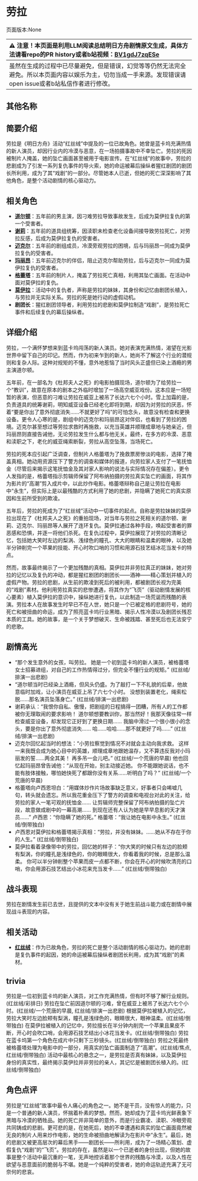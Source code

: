 # 劳拉
页面版本:None
 

| :warning: 注意！本页面是利用LLM阅读总结明日方舟剧情原文生成，具体方法请看repo的PR history或者b站视频：[BV1gdJ7zqESe](https://www.bilibili.com/video/BV1gdJ7zqESe/)         |
|:----------------------------|
| 虽然在生成的过程中已尽量避免，但是错误，幻觉等等仍然无法完全避免。所以本页面内容以娱乐为主，切勿当成一手来源。发现错误请open issue或者b站私信作者进行修改。|



## 其他名称

## 简要介绍
劳拉是《明日方舟》活动“红丝绒”中提及的一位已故角色。她曾是蓝卡坞充满热情的新人演员，却因行业内的冷漠与恶意，在一场拍摄事故中不幸坠亡。劳拉的死因被制片人掩盖，她的坠亡画面甚至被用于电影宣传。在“红丝绒”的故事中，劳拉的悲剧成为了引发一系列复仇事件的导火索，她的命运被幕后操纵者猩红剧团的剧团长所利用，成为了其“戏剧”的一部分。尽管她本人已逝，但她的死亡深深影响了其他角色，是整个活动剧情的核心驱动力。
## 相关角色
-   **[道尔顿](extended_char_dao_er_dun.md)**：五年前的男主演，因刁难劳拉导致事故发生，后成为莫伊拉复仇的第一个受害者。
-   **[谢莉](extended_char_xie_li.md)**：五年前的道具组统筹，因渎职未检查老化设备间接导致劳拉死亡，对劳拉反感，后成为莫伊拉复仇的受害者。
-   **[迈克尔](extended_char_mai_ke_er.md)**：五年前的剧组成员，冷漠旁观劳拉的困境，后与玛丽昂一同成为莫伊拉复仇的受害者。
-   **[玛丽昂](extended_char_ma_li_ang.md)**：五年前迈克尔的伴侣，阻止迈克尔帮助劳拉，后与迈克尔一同成为莫伊拉复仇的受害者。
-   **[格蕾塔](extended_char_ge_lei_ta.md)**：五年前的制片人，掩盖了劳拉死亡真相，利用其坠亡画面。在活动中面对莫伊拉的复仇。
-   **[莫伊拉](extended_char_mo_yi_la.md)**：活动中的复仇者，声称是劳拉的妹妹，其身份和记忆由剧团长植入，与劳拉并无实际关系。劳拉的死是她行动的虚假动机。
-   **剧团长**：猩红剧团领导者，利用劳拉的悲剧和莫伊拉制造“戏剧”，是劳拉死亡事件和后续复仇的幕后操纵者。
## 详细介绍
劳拉，一个满怀梦想来到蓝卡坞闯荡的新人演员。她对表演充满热情，渴望在光影世界中留下自己的印记。然而，作为初来乍到的新人，她尚不了解这个行业的潜规则和复杂人际。这种对规矩的不懂，意外地惹恼了当时风头正盛但已染上酒瘾的男主演道尔顿。

五年前，在一部名为《杜邦夫人之死》的电影拍摄现场，道尔顿为了给劳拉一个“教训”，故意在原本的剧本之外临时增加了一场高空威亚戏份。这本应是一场短暂的表演，但恶意的刁难让劳拉在威亚上被吊了长达六七个小时。雪上加霜的是，负责道具的统筹谢莉，明知威亚设备已经老化即将到期，却因为对劳拉的厌恶，怀着“要是你出了意外彻底消失......不就更好了吗”的可怕念头，故意没有检查和更换设备。更令人心寒的是，剧组中的迈克尔和玛丽昂这对伴侣，也看到了劳拉的困境。迈克尔甚至想过等劳拉求救时再施救，以充当英雄并顺理成章地与她亲近，但玛丽昂则直接告诫他，无论劳拉发生什么都与他无关。最终，在多方的冷漠、恶意和渎职之下，老化的威亚绳索断裂，劳拉从高空坠落，当场死亡。

劳拉的死本应引起广泛调查，但制片人格蕾塔为了挽救票房惨淡的电影，选择了掩盖真相。她动用资源压下了警方的调查和媒体的报道，向劳拉家人支付了一笔抚恤金（尽管后来揭示这笔抚恤金及其对家人影响的说法与实际情况存在偏差）。更令人发指的是，格蕾塔指示剪辑师保留了阿布纳拍摄的劳拉真实坠亡的画面，将其作为影片的“高潮”剪入成片中，以此炒作电影。格蕾塔辩称自己是让劳拉在电影中“永生”，但实际上是以最残酷的方式利用了她的悲剧，并隐瞒了她死亡的真实原因和生前所受到的欺凌。

五年后，劳拉的死成为了“红丝绒”活动中一切事件的起点。自称是劳拉妹妹的莫伊拉出现在了《杜邦夫人之死》的重拍现场，对当年与劳拉之死相关的道尔顿、谢莉、迈克尔、玛丽昂等人展开了连环复仇。莫伊拉通过各种手段，唤起受害者的罪恶感和恐惧，并逐一将他们杀死。在复仇过程中，莫伊拉展现了对劳拉的清晰记忆，包括她大笑时左边的梨涡、浅绿色的瞳孔、大大的眼睛和温柔的眼神，以及她半分钟削完一个苹果的技能、开心时吹口哨的习惯和用源石技艺结冰花当发卡的特点。

然而，故事最终揭示了一个更加残酷的真相。莫伊拉并非劳拉真正的妹妹，她对劳拉的记忆以及复仇的冲动，都是猩红剧团的剧团长——酒神——精心策划并植入的虚假产物。劳拉的悲剧，从生前的欺凌到死后的被利用，都被剧团长视为完美的“戏剧”素材。他利用劳拉真实的悲惨遭遇，将其作为“飞页”（驱动剧情发展的核心要素）植入莫伊拉的意识中，操纵她进行复仇，以此制造一场荒诞而残酷的表演。劳拉本人在故事发生时早已不在人世，她只是一个已被定格的悲剧符号，她的死亡和被扭曲的命运，成为了照亮蓝卡坞行业黑暗、揭示人性冷漠以及剧团长残忍本质的工具。她的故事，是一个关于梦想破灭、生命被践踏、甚至死后也无法安宁的悲歌。
## 剧情高光
-   “那个发生意外的女孩，叫劳拉。 她是一个初到蓝卡坞的新人演员，被格蕾塔女士招募进组，对自己的工作热情得过分，但完全不懂行业的规矩。” (红丝绒/排演一出悲剧)
-   “道尔顿当时已经染上酒瘾，但风头仍盛。为了敲打一下不礼貌的后辈，他故意临时加戏，让小演员在威亚上吊了六七个小时。 没想到装置老化，绳索松脱......那名演员坠落身亡。” (红丝绒/排演一出悲剧)
-   谢莉承认：“我恨你自私、傲慢，把剧组的日程搞得一团糟，所有人的工作都被你无理取闹的要求影响！ 道尔顿想要教训你，那当然好！我那天像往常一样检查威亚设备，却发现它正好到了更换日期...... 我脑中滑过一个很小很小的念头，要是你出了意外彻底消失...... 哈......哈哈......那不就更好了吗......” (红丝绒/排演一出悲剧)
-   迈克尔回忆起当时的想法：“小劳拉察觉到情况不对就会主动向我求救。 这样一来我既会成为她心目中的英雄，顺理成章地跟她温存，又不算违反我对小玛丽发的誓......两全其美！ 再多吊一会儿吧。” (红丝绒/一个荒唐的早晨) 他也回忆起玛丽昂曾告诫他：“从现在开始，别主动接近她。 你不能跟她说话，也不能有肢体接触，哪怕她快死了都跟你没有关系......听明白了吗？” (红丝绒/一个荒唐的早晨)
-   格蕾塔向卢西恩坦白：“用媒体炒作片场故事缺乏意义，好事者只会唏嘘几句，转头就会遗忘。所以我花重金压下了警方的调查和电视台对此的关注，给劳拉的家人一笔可观的抚恤金...... 让剪辑师完整保留了阿布纳拍摄的坠亡片段，故意做成剧中的一幕高潮...... 到现在还有人认为她是早早息影的天才演员......” 卢西恩：“你隐瞒了她的死。” 格蕾塔：“我让她在电影中永生。” (红丝绒/倒带独白)
-   卢西恩对莫伊拉和格蕾塔揭示真相：“劳拉，并没有妹妹。......她从不存在于你的人生。” (红丝绒/倒带独白)
-   莫伊拉看着录像带中的劳拉，回忆她的样子：“你大笑的时候只有左边的脸颊有梨涡，你的瞳孔是浅绿色的，你的眼睛很大，你看着我的时候，总是那么温柔。 你可以半分钟削整个苹果而皮一点都不断，你会在开心的时候吹清亮的口哨，你会用源石技艺结出小冰花来充当发卡......” (红丝绒/倒带独白)
## 战斗表现
劳拉在剧情发生前已去世，且提供的文本中没有关于她生前战斗能力或在剧情中展现战斗表现的内容。
## 相关活动
-   **[红丝绒](../stories/act43side.md)**：作为已故角色，劳拉的死亡是整个活动剧情的核心驱动力。她的悲剧是复仇事件的起因，她的命运被幕后操纵者剧团长利用，成为其“戏剧”的素材。
## trivia
劳拉是一位初到蓝卡坞的新人演员，对工作充满热情，但有时不够了解行业规则。(红丝绒/彩排日)
劳拉在坠亡前因道尔顿的刁难，曾在威亚上被吊了长达六七个小时。(红丝绒/一个荒唐的早晨, 红丝绒/排演一出悲剧)
根据莫伊拉被植入的记忆，劳拉大笑时左边脸颊有梨涡，瞳孔是浅绿色的，眼睛很大，眼神温柔。(红丝绒/倒带独白)
在莫伊拉被植入的记忆中，劳拉擅长在半分钟内削完一个苹果且果皮不断，开心时会吹口哨，会用源石技艺结出小冰花当发卡。(红丝绒/倒带独白)
劳拉在蓝卡坞第一个角色在成片中只剩下三秒镜头。(红丝绒/倒带独白)
劳拉之死最终被格蕾塔处理为电影中的一部分，用真实的坠亡画面制造了“高潮”。(红丝绒/焦点, 红丝绒/倒带独白)
活动中最核心的悬念之一，是劳拉是否真有妹妹，以及莫伊拉身份的真实性，最终揭示莫伊拉并非劳拉的亲人，其记忆是被剧团长植入的。(红丝绒/倒带独白)
## 角色点评
劳拉是“红丝绒”故事中最令人痛心的角色之一。她不是干员，没有惊人的能力，只是一个普通的新人演员，怀揣着朴素的梦想。然而，她却成为了蓝卡坞光鲜表象下黑暗与冷漠的牺牲品。她的死亡并非简单的意外，而是行业霸凌、渎职、冷眼旁观共同铸成的悲剧。更可悲的是，在她死后，她的不幸遭遇和真实的坠亡画面竟然被无良的制片人用来炒作电影，她的生命被扭曲地解读为在影片中“永生”。最后，她的悲剧又被更高层次的幕后黑手——剧团长——所利用，成为了一场精心策划、虚假复仇“戏剧”的“飞页”。劳拉的存在，虽然是以一个已逝者的身份出现，但她的故事是整个活动中最沉重的一笔，无声地控诉着那个世界的残酷与冷漠，以及人性在欲望与恶意面前的脆弱与不堪。她是一个纯粹的受害者，她的命运轨迹充满了无可奈何的悲哀。